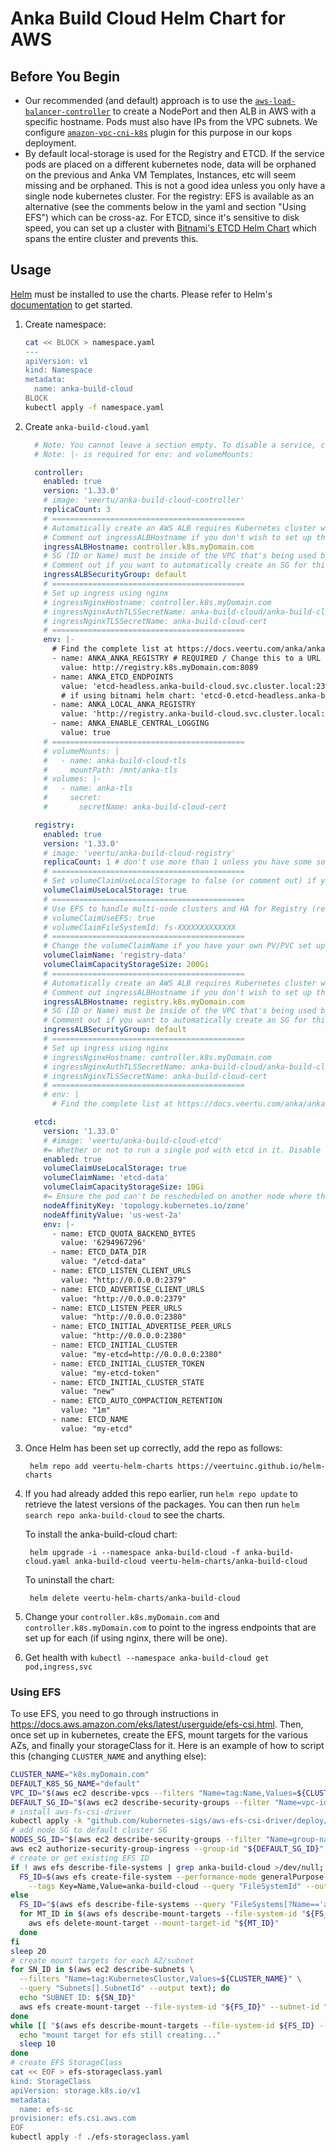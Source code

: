 # Anka Build Cloud Helm Chart for AWS

## Before You Begin

- Our recommended (and default) approach is to use the [`aws-load-balancer-controller`](https://kubernetes-sigs.github.io/aws-load-balancer-controller/v2.4/deploy/installation/) to create a NodePort and then ALB in AWS with a specific hostname. Pods must also have IPs from the VPC subnets. We configure [`amazon-vpc-cni-k8s`](https://github.com/aws/amazon-vpc-cni-k8s) plugin for this purpose in our kops deployment.
- By default local-storage is used for the Registry and ETCD. If the service pods are placed on a different kubernetes node, data will be orphaned on the previous and Anka VM Templates, Instances, etc will seem missing and be orphaned. This is not a good idea unless you only have a single node kubernetes cluster. For the registry: EFS is available as an alternative (see the comments below in the yaml and section "Using EFS") which can be cross-az. For ETCD, since it's sensitive to disk speed, you can set up a cluster with [Bitnami's ETCD Helm Chart](https://bitnami.com/stack/etcd/helm) which spans the entire cluster and prevents this.

## Usage

[Helm](https://helm.sh) must be installed to use the charts. Please refer to Helm's [documentation](https://helm.sh/docs) to get started.

1. Create namespace:

    ```bash
    cat << BLOCK > namespace.yaml
    ---
    apiVersion: v1
    kind: Namespace
    metadata:
      name: anka-build-cloud
    BLOCK
    kubectl apply -f namespace.yaml
    ```

1. Create `anka-build-cloud.yaml`

    ```yaml
      # Note: You cannot leave a section empty. To disable a service, comment out everything but the service name line and "enabled" which is set to false
      # Note: |- is required for env: and volumeMounts:

      controller:
        enabled: true
        version: '1.33.0'
        # image: 'veertu/anka-build-cloud-controller'
        replicaCount: 3
        # ===========================================
        # Automatically create an AWS ALB requires Kubernetes cluster with AWS Load Balancer Controller: https://kubernetes-sigs.github.io/aws-load-balancer-controller/v2.4/
        # Comment out ingressALBHostname if you don't wish to set up the AWS ALB (you will need to deploy your own services)
        ingressALBHostname: controller.k8s.myDomain.com
        # SG (ID or Name) must be inside of the VPC that's being used by the cluster
        # Comment out if you want to automatically create an SG for this ALB
        ingressALBSecurityGroup: default
        # ===========================================
        # Set up ingress using nginx
        # ingressNginxHostname: controller.k8s.myDomain.com
        # ingressNginxAuthTLSSecretName: anka-build-cloud/anka-build-cloud-ca-secret
        # ingressNginxTLSSecretName: anka-build-cloud-cert
        # ===========================================
        env: |-
          # Find the complete list at https://docs.veertu.com/anka/anka-build-cloud/configuration-reference/#configuration-envs
          - name: ANKA_ANKA_REGISTRY # REQUIRED / Change this to a URL your nodes have access to
            value: http://registry.k8s.myDomain.com:8089
          - name: ANKA_ETCD_ENDPOINTS
            value: 'etcd-headless.anka-build-cloud.svc.cluster.local:2379'
            # if using bitnami helm chart: 'etcd-0.etcd-headless.anka-build-cloud.svc.cluster.local:2379,etcd-1.etcd-headless.anka-build-cloud.svc.cluster.local:2379,etcd-2.etcd-headless.anka-build-cloud.svc.cluster.local:2379'
          - name: ANKA_LOCAL_ANKA_REGISTRY
            value: 'http://registry.anka-build-cloud.svc.cluster.local:8089'
          - name: ANKA_ENABLE_CENTRAL_LOGGING
            value: true
        # ===========================================
        # volumeMounts: |
        #   - name: anka-build-cloud-tls
        #     mountPath: /mnt/anka-tls
        # volumes: |-
        #   - name: anka-tls
        #     secret:
        #       secretName: anka-build-cloud-cert

      registry:
        enabled: true
        version: '1.33.0'
        # image: 'veertu/anka-build-cloud-registry'
        replicaCount: 1 # don't use more than 1 unless you have some sort of network storage that the entire cluster can access, no matter where the registry pods are.
        # ===========================================
        # Set volumeClaimUseLocalStorage to false (or comment out) if you already have a volume available (you'll need your own pvc for it too)
        volumeClaimUseLocalStorage: true
        # ===========================================
        # Use EFS to handle multi-node clusters and HA for Registry (requires that https://docs.aws.amazon.com/eks/latest/userguide/efs-csi.html is setup)
        # volumeClaimUseEFS: true
        # volumeClaimFileSystemId: fs-XXXXXXXXXXXXX
        # ===========================================
        # Change the volumeClaimName if you have your own PV/PVC set up for the registry with a different name (defaults to registry-data)
        volumeClaimName: 'registry-data'
        volumeClaimCapacityStorageSize: 200Gi
        # ===========================================
        # Automatically create an AWS ALB requires Kubernetes cluster with AWS Load Balancer Controller: https://kubernetes-sigs.github.io/aws-load-balancer-controller/v2.4/
        # Comment out ingressALBHostname if you don't wish to set up the AWS ALB (you will need to deploy your own services)
        ingressALBHostname: registry.k8s.myDomain.com
        # SG (ID or Name) must be inside of the VPC that's being used by the cluster
        # Comment out if you want to automatically create an SG for this ALB
        ingressALBSecurityGroup: default
        # ===========================================
        # Set up ingress using nginx
        # ingressNginxHostname: controller.k8s.myDomain.com
        # ingressNginxAuthTLSSecretName: anka-build-cloud/anka-build-cloud-ca-secret
        # ingressNginxTLSSecretName: anka-build-cloud-cert
        # ===========================================
        # env: |
          # Find the complete list at https://docs.veertu.com/anka/anka-build-cloud/configuration-reference/#configuration-envs

      etcd:
        version: '1.33.0'
        # #image: 'veertu/anka-build-cloud-etcd'
        #= Whether or not to run a single pod with etcd in it. Disable this if you are running an etcd cluster already.
        enabled: true
        volumeClaimUseLocalStorage: true
        volumeClaimName: 'etcd-data'
        volumeClaimCapacityStorageSize: 10Gi
        #= Ensure the pod can't be rescheduled on another node where the local storage doesn't exist (which will cause loss of VMs, groups, and auth keys in the Controller)
        nodeAffinityKey: 'topology.kubernetes.io/zone'
        nodeAffinityValue: 'us-west-2a'
        env: |-
          - name: ETCD_QUOTA_BACKEND_BYTES
            value: '6294967296'
          - name: ETCD_DATA_DIR
            value: "/etcd-data"
          - name: ETCD_LISTEN_CLIENT_URLS
            value: "http://0.0.0.0:2379"
          - name: ETCD_ADVERTISE_CLIENT_URLS
            value: "http://0.0.0.0:2379"
          - name: ETCD_LISTEN_PEER_URLS
            value: "http://0.0.0.0:2380"
          - name: ETCD_INITIAL_ADVERTISE_PEER_URLS
            value: "http://0.0.0.0:2380"
          - name: ETCD_INITIAL_CLUSTER
            value: "my-etcd=http://0.0.0.0:2380"
          - name: ETCD_INITIAL_CLUSTER_TOKEN
            value: "my-etcd-token"
          - name: ETCD_INITIAL_CLUSTER_STATE
            value: "new"
          - name: ETCD_AUTO_COMPACTION_RETENTION
            value: "1m"
          - name: ETCD_NAME
            value: "my-etcd"
    ```

2. Once Helm has been set up correctly, add the repo as follows:

        helm repo add veertu-helm-charts https://veertuinc.github.io/helm-charts

3. If you had already added this repo earlier, run `helm repo update` to retrieve the latest versions of the packages. You can then run `helm search repo anka-build-cloud` to see the charts.

    To install the anka-build-cloud chart:

        helm upgrade -i --namespace anka-build-cloud -f anka-build-cloud.yaml anka-build-cloud veertu-helm-charts/anka-build-cloud

    To uninstall the chart:

        helm delete veertu-helm-charts/anka-build-cloud

4. Change your `controller.k8s.myDomain.com` and `controller.k8s.myDomain.com` to point to the ingress endpoints that are set up for each (if using nginx, there will be one).

5. Get health with `kubectl --namespace anka-build-cloud get pod,ingress,svc`

### Using EFS

To use EFS, you need to go through instructions in https://docs.aws.amazon.com/eks/latest/userguide/efs-csi.html. Then, once set up in kubernetes, create the EFS, mount targets for the various AZs, and finally your storageClass for it. Here is an example of how to script this (changing `CLUSTER_NAME` and anything else):

```bash
CLUSTER_NAME="k8s.myDomain.com"
DEFAULT_K8S_SG_NAME="default"
VPC_ID="$(aws ec2 describe-vpcs --filters "Name=tag:Name,Values=${CLUSTER_NAME}" | grep VpcId | grep -Eo '[^:]*$' | sed 's/"//g' | sed 's/,//g' | xargs)"
DEFAULT_SG_ID="$(aws ec2 describe-security-groups --filter "Name=vpc-id,Values=${VPC_ID}" "Name=group-name,Values=${DEFAULT_K8S_SG_NAME}" | grep GroupId | tail -1 | grep -Eo '[^:]*$' | sed 's/"//g' | sed 's/,//g' | xargs)"
# install aws-fs-csi-driver
kubectl apply -k "github.com/kubernetes-sigs/aws-efs-csi-driver/deploy/kubernetes/overlays/stable/?ref=release-1.3"
# add node SG to default cluster SG
NODES_SG_ID="$(aws ec2 describe-security-groups --filter "Name=group-name,Values=nodes.${CLUSTER_NAME}" --query "SecurityGroups[0].GroupId" --output text)"
aws ec2 authorize-security-group-ingress --group-id "${DEFAULT_SG_ID}" --protocol tcp --port 2049 --source-group "${NODES_SG_ID}"
# create or get existing EFS ID
if ! aws efs describe-file-systems | grep anka-build-cloud >/dev/null; then
  FS_ID=$(aws efs create-file-system --performance-mode generalPurpose --throughput-mode bursting \
    --tags Key=Name,Value=anka-build-cloud --query "FileSystemId" --output text)
else
  FS_ID="$(aws efs describe-file-systems --query "FileSystems[?Name=='anka-build-cloud'].FileSystemId" --output text)"
  for MT_ID in $(aws efs describe-mount-targets --file-system-id "${FS_ID}" --query "MountTargets[].MountTargetId" --output text); do
    aws efs delete-mount-target --mount-target-id "${MT_ID}"
  done
fi
sleep 20
# create mount targets for each AZ/subnet
for SN_ID in $(aws ec2 describe-subnets \
  --filters "Name=tag:KubernetesCluster,Values=${CLUSTER_NAME}" \
  --query "Subnets[].SubnetId" --output text); do 
  echo "SUBNET ID: ${SN_ID}"
  aws efs create-mount-target --file-system-id "${FS_ID}" --subnet-id "${SN_ID}" --security-groups "${DEFAULT_SG_ID}"
done
while [[ "$(aws efs describe-mount-targets --file-system-id ${FS_ID} --query "MountTargets[0].LifeCycleState" --output text)" == 'creating' ]]; do
  echo "mount target for efs still creating..."
  sleep 10
done
# create EFS StorageClass
cat << EOF > efs-storageclass.yaml
kind: StorageClass
apiVersion: storage.k8s.io/v1
metadata:
  name: efs-sc
provisioner: efs.csi.aws.com
EOF
kubectl apply -f ./efs-storageclass.yaml
```
